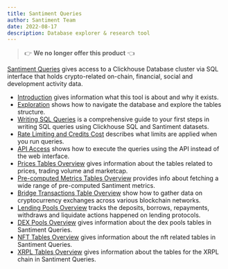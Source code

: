 ```yaml
---
title: Santiment Queries
author: Santiment Team
date: 2022-08-17
description: Database explorer & research tool
---
```


> :point_right: **We no longer offer this product** :point_left:

[Santiment Queries](https://app.santiment.net/queries) gives access to a Clickhouse Database cluster via SQL interface that holds crypto-related on-chain, financial, social and development activity data.

- [Introduction](/santiment-queries/introduction) gives information what this tool is about and why it exists.
- [Exploration](/santiment-queries/exploration) shows how to navigate the database and explore the tables structure.
- [Writing SQL Queries](/santiment-queries/writing-sql-queries) is a comprehensive guide to your first steps in writing SQL queries using Clickhouse SQL and Santiment datasets.
- [Rate Limiting and Credits Cost](/santiment-queries/rate-limits-and-credits-cost) describes what limits are applied when you run queries.
- [API Access](/santiment-queries/api-access) shows how to execute the queries using the API instead of the web interface.
- [Prices Tables Overview](/santiment-queries/prices-tables/) gives information about the tables related to prices, trading volume and marketcap.
- [Pre-computed Metrics Tables Overview](/santiment-queries/metric-tables/) provides info about fetching a wide range of pre-computed Santiment metrics.
- [Bridge Transactions Table Overview](/santiment-queries/bridges/) show how to gather data on cryptocurrency exchanges across various blockchain networks.
- [Lending Pools Overview](/santiment-queries/lending-pools/) tracks the deposits, borrows, repayments, withdraws and liquidate actions happened on lending protocols. 
- [DEX Pools Overview](/santiment-queries/dex-pools/) gives information about the dex pools tables in Santiment Queries.
- [NFT Tables Overview](/santiment-queries/nft-tables) gives information about the nft related tables in Santiment Queries.
- [XRPL Tables Overview](santiment-queries/xrpl-tables) gives information about the tables for the XRPL chain in Santiment Queries.
